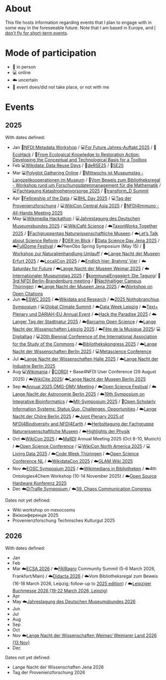 # About

This file hosts information regarding events that I plan to engage with in some way in the foreseeable future. Note that I am based in Europe, and [I don't fly for short-term events](https://noflyclimatesci.org/biographies/daniel-mietchen).

# Mode of participation

- 🙋 in person
- 💻 online
- ☁️ uncertain
- 🚫 event does/did not take place, or not with me

# Events

## 2025

With dates defined:
  - Jan 🙋[NFDI Metadata Workshop](https://www.nfdi.de/workshop-metadata-2025/) / 💻[For Future Jahres-Auftakt 2025](https://www.for-future-buendnis.de/programm-2025/) / 🙋[EcoHack](https://www.uni-bielefeld.de/einrichtungen/zif/events/#/event/8023) / 🙋[From Ecological Knowledge to Restoration Action: Developing the Conceptual and Technological Basis for a Toolbox](https://www.uni-bielefeld.de/einrichtungen/zif/events/#/event/7878)
  - Feb 💻[Wikidata: Data Reuse Days](https://www.wikidata.org/wiki/Event:Data_Reuse_Days_2025) / 🙋[deRSE25](https://events.hifis.net/event/1741/) / 🙋[SE25](https://se2025.sdq.kastel.kit.edu/)
  - Mar 💻[Polyglot Gathering Online](https://www.polyglotgathering.com/2025/de/online/) / 🙋[Mittwochs ist Museumstag - Langzeitkooperationen im Museum](https://www.kiekeberg-museum.de/das-sind-wir/forschung/tagungen/) / 🙋[Vom Beweis zum Bibliotheksregal - Workshop rund um Forschungsdatenmanagement für die Mathematik](https://www.mis.mpg.de/events/series/vom-beweis-zum-bibliotheksregal-workshop-rund-um-forschungsdatenmanagement-fuer-die-mathematik) / 💻[Fachtagung Katastrophenvorsorge 2025](https://www.fachtagung-katastrophenvorsorge.de/) / 🙋[transform_D Summit](https://www.deutsche-stiftung-engagement-und-ehrenamt.de/d-s-e-e-de-summit/)
  - Apr 🙋[Fellowship of the Data](https://indico.leibniz-fli.de/event/10/) / 💻[BHL Day 2025](https://about.biodiversitylibrary.org/get-involved/events/bhl-day-2025/) / 💻[Tag der Provenienzforschung](https://www.arbeitskreis-provenienzforschung.org/tag-der-provenienzforschung/) / 💻[WikiCon Central Asia 2025](https://meta.wikimedia.org/wiki/Central_Asian_WikiCon_2025) / 🚫[NFDI4Immuno - All-Hands Meeting 2025](https://events.hifis.net/event/2206/timetable/#20250422)
  - May 💻[Wikimedia Hackathon](https://www.mediawiki.org/wiki/Wikimedia_Hackathon_2025) / 💻[Jahrestagung des Deutschen Museumsbundes 2025](https://www.museumsbund.de/aktuelles/jahrestagung/) / 💻[WikiCafé Science](https://fr.wikipedia.org/wiki/Projet:Wikifier_la_science/WikiCaf%C3%A9s) / ☁️[TaxonWorks Together 2025](https://together.taxonworks.org/) / 🙋[Fachgruppentag Naturwissenschaftliche Museen](https://www.museumsbund.de/termine/fachgruppentag-innerhalb-der-jahrestagung-des-dmb-4/) / ☁️[Let’s Talk about Science Reform](https://www.rmz.hu-berlin.de/de/termine/let2019s-talk-about-science-reform-a-workshop-on-theoretical-and-methodological-approaches-to-investigating-the-open-science-movement) / 🙋[OER im Blick](https://www.oer-strategie.de/konferenz/) / 🙋[Data Science Day Jena 2025](https://indico.rz.uni-jena.de/event/206/) / ☁️[FullDome Festival](https://fulldome-festival.de/info) / ☁️PhenObs Spring Symposium (May 15) / 🚫[Workshop zur Naturalienhandlung Umlauff](https://www.museumfuernaturkunde.berlin/de/umlauff-workshop) / ☁️[Lange Nacht der Museen Erfurt 2025](https://www.nachtdermuseen.com/erfurt) / ☁️[LocaliCon 2025](https://de.wikipedia.org/wiki/Wikipedia:F%C3%B6rderung/Lokale_Community-R%C3%A4ume/LokaliCon_2025) / ☁️[Endlich hier: Brahms‘ Vier](https://www.rsb-online.de/konzerte/vladimir-jurowski-yunchan-lim/) / ☁️[Saturday for Future](https://greencampus.boell.de/de/afar/event%3Asaturday-future) / ☁️[Lange Nacht der Museen Weimar 2025](https://www.klassik-stiftung.de/ihr-besuch/veranstaltungen/lange-nacht-der-museen/) / ☁️[Internationaler Museumstag 2025](https://www.museumsbund.de/internationaler-museumstag/) / 🙋[kommunalEngagiert: Die Tagung](https://www.deutsche-stiftung-engagement-und-ehrenamt.de/aktuelles/kommunal-engagiert-die-tagung/)/ 🙋[3rd NFDI Berlin-Brandenburg meeting](https://events.hifis.net/event/2123/) / 🙋[Nachhaltiger Campus Thüringen](https://www.biodidaktik.uni-jena.de/2112/nachhaltiger-campus) / ☁️[Lange Nacht der Museen Jena 2025](https://www.nachtdermuseen.com/jena) / ☁️[Workshop on Open Citations](https://workshop-oc.github.io/)
  - Jun  ☁️[ESWC 2025](https://2025.eswc-conferences.org/) / ☁️[Wikidata and Research](https://meta.wikimedia.org/wiki/Wikidata_and_research) / ☁️[2025 Nothobranchius Symposium](https://notho-2025.de/) / 💻[Global Climate Summit](https://www.climate.ox.ac.uk/globalclimatesummit) / ☁️[Data Week Leipzig](https://www.dataweek.de/) / ☁️[Text+ Plenary und DARIAH-EU Annual Event](https://text-plus.org/en/aktuelles/aktuelle-infos/posts/2024-11-plenary-2025/) / ☁️[Hack the Paradise 2025](https://www.jena-veranstaltungen.de/event/hack-the-paradise-2025) / ☁️[Langer Tag der Stadtnatur 2025](https://www.langertagderstadtnatur.de/home) / ☁️[Barcamp Open Science](https://www.barcamp-open-science.eu/) / ☁️[Lange Nacht der Wissenschaften Leipzig 2025](https://www.wissen-in-leipzig.de/) / ☁️[Fête de la Musique 2025](https://www.innenstadt-jena.de/2024/03/25/fete-de-la-musique-2024/)/ 💻[Digitaltag](https://digitaltag.eu/digitaltag) / 💻[20th Biennial Conference of the International Association for the Study of the Commons](https://2025.iasc-commons.org/) / ☁️[Bibliothekskongress 2025](https://2025.bid-kongress.de/) / ☁️[Lange Nacht der Wissenschaften Berlin 2025](https://www.langenachtderwissenschaften.de/) / 💻[Metascience Conference](https://metascience.info/)
  - Jul ☁️[Lange Nacht der Wissenschaften Halle 2025](https://lndwhalle.de/) / ☁️[Lange Nacht der Industrie Berlin 2025](https://www.visitberlin.de/de/event/lange-nacht-der-industrie-2025)
  - Aug 💻[Wikimania](https://wikimania.wikimedia.org/wiki/2025:Wikimania) / 🙋[CORDI](https://www.nfdi.de/cordi-2025/) + Base4NFDI User Conference (29 August 2025) / ☁️[WikiCite 2025](https://meta.wikimedia.org/wiki/WikiCite_2025)/ ☁️[Lange Nacht der Museen Berlin 2025](https://langenachtdermuseen.berlin/)
  - Sep ☁️[Annual 2025 ÖMG-DMV Meeting](https://www.jku.at/en/faculty-of-engineering-natural-sciences/organization/subject-areas/mathematics/oemg-dmv-2025/) / ☁️[Open Science Festival](https://osfestival2025.univie.ac.at/) / ☁️[Lange Nacht der Astronomie Berlin 2025](https://www.lange-nacht-der-astronomie.de/) / ☁️[19th Symposium on Integrative Bioinformatics](https://meetings.ipk-gatersleben.de/grc-ib2025/) / ☁️[MII-Symposium 2025](https://www.medizininformatik-initiative.de/de/aktuelles/mii-symposium-2025) / 🙋[Open Scholarly Information Systems: Status Quo, Challenges, Opportunities](https://www.dagstuhl.de/en/seminars/seminar-calendar/seminar-details/25381) / ☁️[Lange Nacht der Chöre Berlin 2025](https://www.visitberlin.de/de/event/lange-nacht-der-choere-2025) / ☁️[Joint Plenary 2025 of NFDI4Biodiversity and NFDI4Earth](https://www.nfdi4biodiversity.org/de/events/joint-plenary-2025/) / ☁️[Herbsttagung der Fachgruppe Naturwissenschaftliche Museen](https://www.museumsbund.de/termine/herbsttagung-der-fachgruppe-naturwissenschaftliche-museen/) / ☁️[Highlights der Physik](https://www.highlights-physik.de/)
  - Oct ☁️[WikiCon 2025](https://de.wikipedia.org/wiki/Wikipedia:WikiCon_2025) / ☁️[MaRDI](https://mardi4nfdi.de/) Annual Meeting 2025 (Oct 8-10, Munich) / ☁️[Open Science Conference](https://www.open-science-conference.eu/) / 💻[WikiCon North America 2025](https://wikiconference.org/wiki/2025/Main_Page) / 💻[Living Data 2025](https://livingdata2025.com/) / ☁️[Code Week Thüringen]( https://thueringen.codeweek.de/) / ☁️[Open Science Conference NL](https://www.openscience.nl/en/open-science-festival) / ☁️[WikidataCon 2025](https://www.wikidata.org/wiki/Event:WikidataCon_2025) / ☁️[GLAM Wiki 2025](https://meta.wikimedia.org/wiki/GLAM_Wiki_2025)
  - Nov ☁️[EOSC Symposium 2025](https://eosc.eu/events/eosc-symposium-2025/) / ☁️[Wikimedians in Bibliotheken](https://de.wikiversity.org/wiki/Wikimedians_in_Bibiotheken) / ☁️4th Ontologies4Chem Workshop (10-14 November 2025) / ☁️[Open Source Hardware Konferenz 2025](https://www.oshop-network.de/konferenz-2025/)
  - Dec ☁️[DiTraRe Symposium ](https://www.ditrare.de/) / ☁️[39. Chaos Communication Congress](https://events.ccc.de/calendar/)

Dates not yet defined:
- Wiki workshop on mesocosms
- Вікіконференція 2025
- Provenienzforschung Technisches Kulturgut 2025
 
## 2026

With dates defined:
  - Jan
  - Feb
  - Mar  ☁️[ECSA 2026](https://www.ecsa.ngo/conferences/) / ☁️[FAIRagro](https://fairagro.net/) Community Summit (5-6 March 2026, Frankfurt/Main) / ☁️[Didacta 2026](https://www.didacta-koeln.de/) / ☁️Vom Bibliotheksregal zum Beweis (16-18 March 2026, Leipzig; follow-up to [2025 edition](https://www.mis.mpg.de/events/series/vom-beweis-zum-bibliotheksregal-workshop-rund-um-forschungsdatenmanagement-fuer-die-mathematik)) / ☁️[Leipziger Buchmesse 2026 (19-22 March 2026, Leipzig)](https://www.leipziger-buchmesse.de/de/)
  - Apr 
  - May ☁️[Jahrestagung des Deutschen Museumsbundes 2026](https://www.museumsbund.de/jahrestagung-des-deutschen-museumsbundes-2026-in-muenster-zu-museen-in-der-pluralen-gesellschaft/)
  - Jun
  - Jul
  - Aug
  - Sep
  - Oct
  - Nov ☁️[Lange Nacht der Wissenschaften Weimar/ Weimarer Land 2026 (13 Nov)](https://www.weimar.de/kultur/veranstaltungen/hoehepunkte/lange-nacht-der-wissenschaften/)
  - Dec

Dates not yet defined:
- Lange Nacht der Wissenschaften Jena 2026
- Tag der Provenienzforschung 2026
